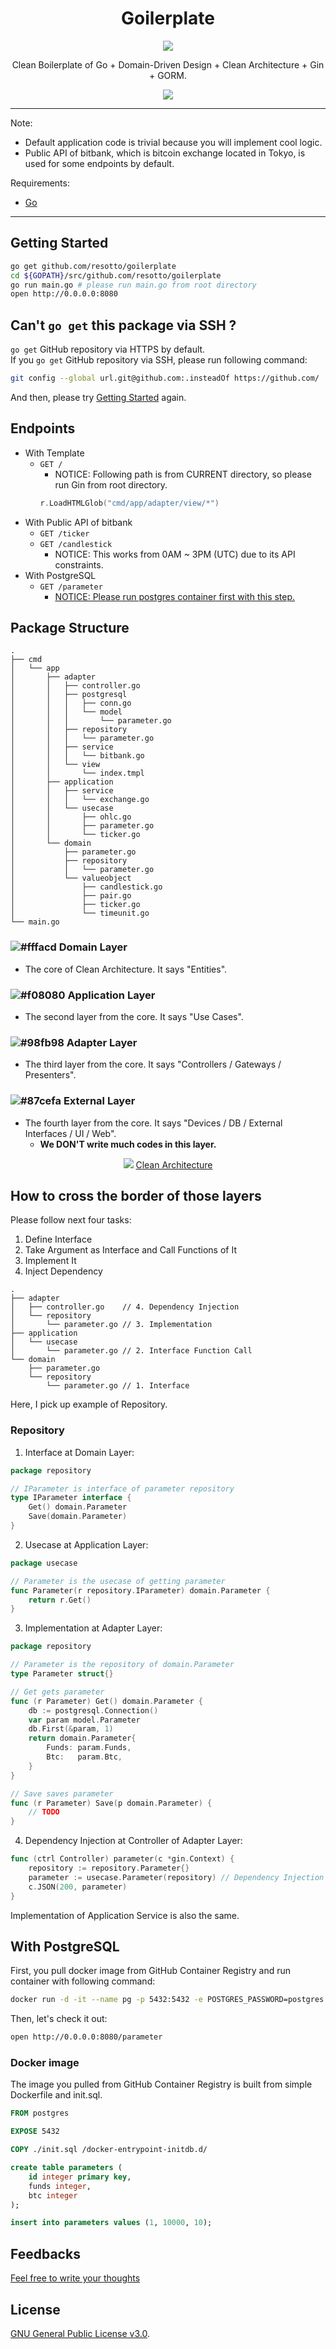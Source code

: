 <h1 align="center">Goilerplate</h1>

<p align="center">
  <a href="https://github.com/resotto/goilerplate/blob/master/LICENSE"><img src="https://img.shields.io/badge/license-GPL%20v3.0-brightgreen.svg" /></a>
</p>

<p align="center">
  Clean Boilerplate of Go + Domain-Driven Design + Clean Architecture + Gin + GORM.  
</p>

<p align="center">
  <img src="https://user-images.githubusercontent.com/19743841/93784289-cbd84200-fc67-11ea-997b-b99af8affe17.png">
</p>

---

Note:

- Default application code is trivial because you will implement cool logic.
- Public API of bitbank, which is bitcoin exchange located in Tokyo, is used for some endpoints by default.

Requirements:

- [Go](https://golang.org/doc/install)

---

## Getting Started

```zsh
go get github.com/resotto/goilerplate
cd ${GOPATH}/src/github.com/resotto/goilerplate
go run main.go # please run main.go from root directory
open http://0.0.0.0:8080
```

## Can't `go get` this package via SSH ?

`go get` GitHub repository via HTTPS by default.  
If you `go get` GitHub repository via SSH, please run following command:

```zsh
git config --global url.git@github.com:.insteadOf https://github.com/
```

And then, please try [Getting Started](#getting-started) again.

## Endpoints

- With Template
  - `GET /`
    - NOTICE: Following path is from CURRENT directory, so please run Gin from root directory.
    ```go
    r.LoadHTMLGlob("cmd/app/adapter/view/*")
    ```
- With Public API of bitbank
  - `GET /ticker`
  - `GET /candlestick`
    - NOTICE: This works from 0AM ~ 3PM (UTC) due to its API constraints.
- With PostgreSQL
  - `GET /parameter`
    - [NOTICE: Please run postgres container first with this step.](#with-postgresql)

## Package Structure

```
.
├── cmd
│   └── app
│       ├── adapter
│       │   ├── controller.go
│       │   ├── postgresql
│       │   │   ├── conn.go
│       │   │   └── model
│       │   │       └── parameter.go
│       │   ├── repository
│       │   │   └── parameter.go
│       │   ├── service
│       │   │   └── bitbank.go
│       │   └── view
│       │       └── index.tmpl
│       ├── application
│       │   ├── service
│       │   │   └── exchange.go
│       │   └── usecase
│       │       ├── ohlc.go
│       │       ├── parameter.go
│       │       └── ticker.go
│       └── domain
│           ├── parameter.go
│           ├── repository
│           │   └── parameter.go
│           └── valueobject
│               ├── candlestick.go
│               ├── pair.go
│               ├── ticker.go
│               └── timeunit.go
└── main.go
```

### ![#fffacd](https://via.placeholder.com/15/fffacd/000000?text=+) Domain Layer

- The core of Clean Architecture. It says "Entities".

### ![#f08080](https://via.placeholder.com/15/f08080/000000?text=+) Application Layer

- The second layer from the core. It says "Use Cases".

### ![#98fb98](https://via.placeholder.com/15/98fb98/000000?text=+) Adapter Layer

- The third layer from the core. It says "Controllers / Gateways / Presenters".

### ![#87cefa](https://via.placeholder.com/15/87cefa/000000?text=+) External Layer

- The fourth layer from the core. It says "Devices / DB / External Interfaces / UI / Web".
  - **We DON'T write much codes in this layer.**

<p align="center">
  <img src="https://user-images.githubusercontent.com/19743841/93103573-c5861b00-f6e7-11ea-9d22-c514f1242178.jpg">
  <a href="https://blog.cleancoder.com/uncle-bob/2012/08/13/the-clean-architecture.html">Clean Architecture</a>
</p>

## How to cross the border of those layers

Please follow next four tasks:

1. Define Interface
1. Take Argument as Interface and Call Functions of It
1. Implement It
1. Inject Dependency

```
.
├── adapter
│   ├── controller.go    // 4. Dependency Injection
│   └── repository
│       └── parameter.go // 3. Implementation
├── application
│   └── usecase
│       └── parameter.go // 2. Interface Function Call
└── domain
    ├── parameter.go
    └── repository
        └── parameter.go // 1. Interface
```

Here, I pick up example of Repository.

### Repository

1. Interface at Domain Layer:

```go
package repository

// IParameter is interface of parameter repository
type IParameter interface {
	Get() domain.Parameter
	Save(domain.Parameter)
}
```

2. Usecase at Application Layer:

```go
package usecase

// Parameter is the usecase of getting parameter
func Parameter(r repository.IParameter) domain.Parameter {
	return r.Get()
}
```

3. Implementation at Adapter Layer:

```go
package repository

// Parameter is the repository of domain.Parameter
type Parameter struct{}

// Get gets parameter
func (r Parameter) Get() domain.Parameter {
	db := postgresql.Connection()
	var param model.Parameter
	db.First(&param, 1)
	return domain.Parameter{
		Funds: param.Funds,
		Btc:   param.Btc,
	}
}

// Save saves parameter
func (r Parameter) Save(p domain.Parameter) {
	// TODO
}
```

4. Dependency Injection at Controller of Adapter Layer:

```go
func (ctrl Controller) parameter(c *gin.Context) {
	repository := repository.Parameter{}
	parameter := usecase.Parameter(repository) // Dependency Injection
	c.JSON(200, parameter)
}
```

Implementation of Application Service is also the same.

## With PostgreSQL

First, you pull docker image from GitHub Container Registry and run container with following command:

```bash
docker run -d -it --name pg -p 5432:5432 -e POSTGRES_PASSWORD=postgres ghcr.io/resotto/goilerplate-pg:latest
```

Then, let's check it out:

```bash
open http://0.0.0.0:8080/parameter
```

### Docker image

The image you pulled from GitHub Container Registry is built from simple Dockerfile and init.sql.

```Dockerfile
FROM postgres

EXPOSE 5432

COPY ./init.sql /docker-entrypoint-initdb.d/
```

```sql
create table parameters (
    id integer primary key,
    funds integer,
    btc integer
);

insert into parameters values (1, 10000, 10);
```

## Feedbacks

[Feel free to write your thoughts](https://github.com/resotto/goilerplate/issues/1)

## License

[GNU General Public License v3.0](https://github.com/resotto/goilerplate/blob/master/LICENSE).
